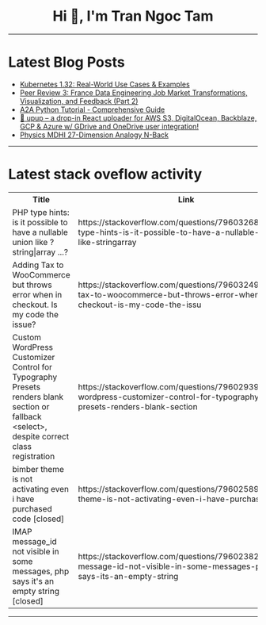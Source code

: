 <h1 align="center">Hi 👋, I'm Tran Ngoc Tam</h1>

---

# Latest Blog Posts 
<!-- BLOG-POST-LIST:START -->
- [Kubernetes 1.32: Real-World Use Cases &amp; Examples](https://dev.to/rajeev_3ce9f280cbae73b234/kubernetes-132-real-world-use-cases-examples-4227)
- [Peer Review 3: France Data Engineering Job Market Transformations, Visualization, and Feedback &lpar;Part 2&rpar;](https://dev.to/pizofreude/peer-review-3-france-data-engineering-job-market-transformations-visualization-and-feedback-3ahl)
- [A2A Python Tutorial - Comprehensive Guide](https://dev.to/czmilo/a2a-python-tutorial-comprehensive-guide-5c9k)
- [🚀 upup – a drop-in React uploader for AWS S3, DigitalOcean, Backblaze, GCP &amp; Azure w/ GDrive and OneDrive user integration!](https://dev.to/amindhou/upup-a-drop-in-react-uploader-for-aws-s3-digitalocean-backblaze-gcp-azure-w-gdrive-and-3a4l)
- [Physics MDHI 27-Dimension Analogy N-Back](https://dev.to/michael_02910bc84e622d090/physics-mdhi-27-dimension-analogy-n-back-1l8e)
<!-- BLOG-POST-LIST:END -->

---

# Latest stack oveflow activity
<table>
  <tr><th>Title</th><th>Link</th></tr>
  <!-- STACKOVERFLOW:START --><tr><td>PHP type hints: is it possible to have a nullable union like ?string|array ...?</td><td>https://stackoverflow.com/questions/79603268/php-type-hints-is-it-possible-to-have-a-nullable-union-like-stringarray</td></tr><tr><td>Adding Tax to WooCommerce but throws error when in checkout. Is my code the issue?</td><td>https://stackoverflow.com/questions/79603249/adding-tax-to-woocommerce-but-throws-error-when-in-checkout-is-my-code-the-issu</td></tr><tr><td>Custom WordPress Customizer Control for Typography Presets renders blank section or fallback &lt;select&gt;, despite correct class registration</td><td>https://stackoverflow.com/questions/79602939/custom-wordpress-customizer-control-for-typography-presets-renders-blank-section</td></tr><tr><td>bimber theme is not activating even i have purchased code [closed]</td><td>https://stackoverflow.com/questions/79602589/bimber-theme-is-not-activating-even-i-have-purchased-code</td></tr><tr><td>IMAP message_id not visible in some messages, php says it&#39;s an empty string [closed]</td><td>https://stackoverflow.com/questions/79602382/imap-message-id-not-visible-in-some-messages-php-says-its-an-empty-string</td></tr><!-- STACKOVERFLOW:END -->
</table>

---


